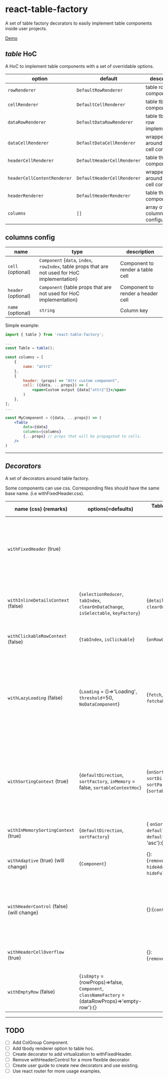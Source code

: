 # react-table-factory

A set of table factory decorators to easily implement table components inside user projects.

[Demo](http://dsimushkin.github.io/react-table-factory/)

## _table_ HoC

A HoC to implement table components with a set of overridable options.

| option | default | description |
| --- | --- | --- |
| `rowRenderer` | `DefaultRowRenderer` | table row component |
| `cellRenderer` | `DefaultCellRenderer` | table tbody cell component |
| `dataRowRenderer` | `DefaultDataRowRenderer` | table tbody row implementation |
| `dataCellRenderer` | `DefaultDataCellRenderer` | wrapper around tbody cell content |
| `headerCellRenderer` | `DefaultHeaderCellRenderer` | table thead cell component |
| `headerCellContentRenderer` | `DefaultHeaderCellRenderer` | wrapper around thead cell content|
| `headerRenderer` | `DefaultHeaderRenderer` | table thead component |
| `columns` | `[]` | array of column configurations. |

## columns config
| name | type | description |
| --- | --- | -- |
| `cell` (optional) | `Component` {`data`, `index`, `rowIndex`, table props that are not used for HoC implementation} | Component to render a table cell |
| `header` (optional) | `Component` {table props that are not used for HoC implementation} | Component to render a header cell |
| `name` (optional) | `string` | Column key |

Simple example:
```jsx
import { table } from 'react-table-factory';

...
const Table = table();

const columns = [
	{
		name: "attr1"
	},
	{
		header: (props) => "Attr custom component",
		cell: ({data, ...props}) => (
			<span>Custom output {data["attr2"]}</span>
		)
	},
];
...

const MyComponent = ({data, ...props}) => (
	<Table
		data={data}
		columns={columns}
		{...props} // props that will be propagated to cells.
	/>
)

```

---
## _Decorators_

A set of decorators around table factory.

Some components can use css. Corresponding files should have the same base name. (i.e withFixedHeader.css).

| name (css) (remarks) | options(=defaults) | Table props:column config | description |
| --- | --- | --- | --- |
| `withFixedHeader` (true) ||| Creates 2 Tables to implement a fixed header and a scrollable table content. Since it creates 2 tables, any decorators with context wrappers around table should NOT be wrapped by this component. |
| `withInlineDetailsContext` (false) | {`selectionReducer`, `tabIndex`, `clearOnDataChange`, `isSelectable`, `keyFactory`} | {`detailsRenderer`, `clearOnDataChange`}:{} | Wraps Table with `selectionContext`. Implemented `selectionReducer`s are `singeSelectionReducer` and `multiSelectionReducer`. |
| `withClickableRowContext` (false) | {`tabIndex`, `isClickable`} | {`onRowClick`}:{} | Wraps Table with `ClickableRowContext`. Provides capabilities for row clicking. |
| `withLazyLoading` (false) | {`Loading` = ()=>'Loading', `threshold`=50, `NoDataComponent`} | {`fetch`, `fetching`=false, `fetchable`=true}:{} | Decorator around `withFixedHeader` table decorator. When fetching prop is set to true, show `Loading` component after table contents. If `fetch` != null, `fetching`=`false`, `fetchable`=true and the container is scrolled to bottom (taking `threshold` into account) `fetch` is called once. |
| `withSortingContext` (true) | {`defaultDirection`, `sortFactory`, `inMemory` = false, `sortableContextHoc`} | {`onSort`, `sortDirection`='asc', `sortParameter`}:{`sortable`,`name`} | Wraps Table with `SortableContext`. Provides a `Sorter` Component to implement custom sorting elements. If a `name` option of column config is an array, the one from Table props will be used, otherwise the first elem will be used. |
| `withInMemorySortingContext` (true) | {`defaultDirection`, `sortFactory`} | { `onSort`, `defaultSortParameter`, `defaultSortDirection`= 'asc'}:{`sortable`,`name`} | An overload wrapper for `withSortingContext` to provide in-memory sorting.
| `withAdaptive` (true) (will change) | {`Component`} | {}:{`removeAdaptiveColname`, `hideAdaptive`, `hideFullSize`} | Injects a `Component` inside each cell. Adaptive layout should be handled using CSS rules. |
| `withHeaderControl` (false) (will change) || {}:{`control`} | Adds 1 to colspan of each cell previous to column with `controll`. This component is used when you want to create an element in header, but doesn't effect the tbody cell layout. |
| `withHeaderCellOverflow` (true) || {}:{`removeOverflowWrapper`} | Adds a set of wrapper around header cell contents. Overflow should be handled using css. |
| `withEmptyRow` (false) | {`isEmpty` = (rowProps)=>false, `Component`, `classNameFactory` = (dataRowProps)=>'empty-row'}:{} || Provides capabilities to implement empty td that spans the whole row |
---

## TODO
- [ ] Add ColGroup Component.
- [ ] Add tbody renderer option to table hoc.
- [ ] Create decorator to add virtualization to withFixedHeader.
- [ ] Remove withHeaderControl for a more flexible decorator.
- [ ] Create user guide to create new decorators and use existing.
- [ ] Use react router for more usage examples.